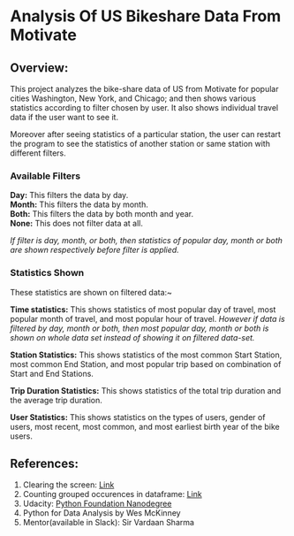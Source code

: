 Analysis Of US Bikeshare Data From Motivate
===========================================

Overview:
-------------------------------------------
This project analyzes the bike-share data of US from Motivate for popular cities Washington, New York, and Chicago; and then shows various statistics according to filter chosen by user. It also shows individual travel data if the user want to see it.

Moreover after seeing statistics of a particular station, the user can restart the program to see the statistics of another station or same station with different filters.

### Available Filters

**Day:** This filters the data by day.\
**Month:** This filters the data by month.\
**Both:** This filters the data by both month and year.\
**None:** This does not filter data at all.

*If filter is day, month, or both, then statistics of popular day, month or both are shown respectively before filter is applied.*

### Statistics Shown

These statistics are shown on filtered data:~

**Time statistics:** This shows statistics of most popular day of travel, most popular month of travel, and most popular hour of travel. *However if data is filtered by day, month or both, then most popular day, month or both is shown on whole data set instead of showing it on filtered data-set.*

**Station Statistics:** This shows statistics of the most common Start Station, most common End Station, and most popular trip based on combination of Start and End Stations.

**Trip Duration Statistics:** This shows statistics of the total trip duration and the average trip duration.

**User Statistics:** This shows statistics on the types of users, gender of users, most recent, most common, and most earliest birth year of the bike users.


References:
-------------------------------------------
1. Clearing the screen: [Link](https://stackoverflow.com/questions/2084508/clear-terminal-in-python)
2. Counting grouped occurences in dataframe: [Link](https://datascience.stackexchange.com/questions/29840/how-to-count-grouped-occurrences)
3. Udacity: [Python Foundation Nanodegree](https://in.udacity.com/course/python-foundation-nanodegree--nd002-inpy?utm_source=GoogleSearch&utm_medium=NewAcq&utm_campaign=PR-GoogleSearch-Inpayment-BrandCourse-NewAcq-D-BMM-RLSA&utm_content=BMM&gclid=CjwKCAiAx4fhBRB6EiwA3cV4Ks8nLotobMAv23vHBe6hjE7WguW6oa7jzSK5xLmdX99ZQ66j9ZFd4BoCA8QQAvD_BwE)
4. Python for Data Analysis by Wes McKinney
5. Mentor(available in Slack): Sir Vardaan Sharma